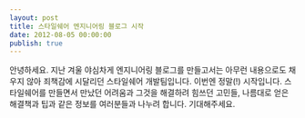 ```yaml
---
layout: post
title: 스타일쉐어 엔지니어링 블로그 시작
date: 2012-08-05 00:00:00
publish: true
---
```


안녕하세요. 지난 겨울 야심차게 엔지니어링 블로그를 만들고서는 아무런 내용으로도 채우지 않아 죄책감에 시달리던 스타일쉐어 개발팀입니다. 이번엔 정말(!) 시작입니다. 스타일쉐어를 만들면서 만났던 어려움과 그것을 해결하려 힘쓰던 고민들, 나름대로 얻은 해결책과 팁과 같은 정보를 여러분들과 나누려 합니다. 기대해주세요.
